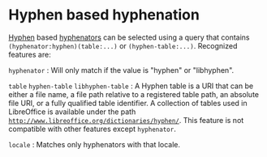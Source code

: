 <link rel="dp2:permalink" href="http://daisy.github.io/pipeline/Get-Help/User-Guide/Braille/Hyphenation/Hyphen/"/>
<link rev="dp2:doc" href="../src/main/java/org/daisy/pipeline/braille/libhyphen/impl/LibhyphenJnaImpl.java"/>
<link rel="rdf:type" href="http://www.daisy.org/ns/pipeline/userdoc"/>

# Hyphen based hyphenation

[Hyphen][] based
[hyphenators](http://daisy.github.io/pipeline/Get-Help/User-Guide/Braille/#hyphenation)
can be selected using a query that contains
`(hyphenator:hyphen)(table:...)` or `(hyphen-table:...)`. Recognized
features are:

<!-- id:  If present it must be the only feature. Matches a hyphenator with a unique ID. -->

`hyphenator`
: Will only match if the value is "hyphen" or "libhyphen". <!-- or if it's a hyphenator's ID -->

`table`
`hyphen-table`
`libhyphen-table`
: A Hyphen table is a URI that can be either a file name, a file path
  relative to a registered table path, an absolute file URI, or a
  fully qualified table identifier. A collection of tables used in
  LibreOffice is available under the path
  [`http://www.libreoffice.org/dictionaries/hyphen/`](../src/main/resources/hyphen/). This
  feature is not compatible with other features except `hyphenator`.

`locale`
: Matches only hyphenators with that locale.


[Hyphen]: http://hunspell.github.io/
